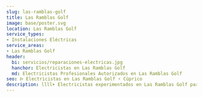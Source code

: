 ```yaml
---
slug: las-ramblas-golf
title: Las Ramblas Golf
image: base/poster.svg
location: Las Ramblas Golf
service_types:
- Instalaciones Eléctricas
service_areas:
- Las Ramblas Golf
header:
  bi: servicios/reparaciones-electricas.jpg
  hanchor: Electricistas en Las Ramblas Golf
  md: Electricistas Profesionales Autorizados en Las Ramblas Golf
seo: ᐅ Electricistas en Las Ramblas Golf ⚡️ Cúprico
description: llll➤ Electricistas experimentados en Las Ramblas Golf para todas tus necesidades eléctricas. Servicio rápido, eficaz y de confianza ✅ ¡Contáctanos!
---
```

